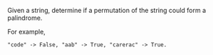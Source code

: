 Given a string, determine if a permutation of the string could form a palindrome.

For example,
```
"code" -> False, "aab" -> True, "carerac" -> True.
```
